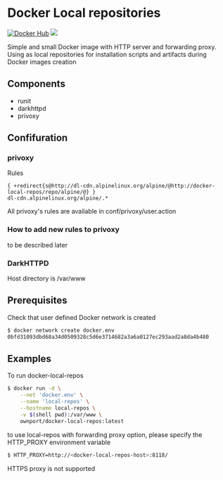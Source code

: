 # Docker Local repositories

[![Docker Hub](https://img.shields.io/badge/docker-ready-blue.svg)](https://registry.hub.docker.com/u/ownport/docker-local-repos/)
[![](https://badge.imagelayers.io/ownport/docker-local-repos:latest.svg)](https://imagelayers.io/?images=ownport/docker-local-repos:latest)

Simple and small Docker image with HTTP server and forwarding proxy.
Using as local repositories for installation scripts and artifacts during Docker images creation

## Components

- runit
- darkhttpd
- privoxy

## Confifuration

### privoxy

Rules

```
{ +redirect{s@http://dl-cdn.alpinelinux.org/alpine/@http://docker-local-repos/repo/alpine/@} }
dl-cdn.alpinelinux.org/alpine/.*
```

All privoxy's rules are available in conf/privoxy/user.action

### How to add new rules to privoxy

to be described later


### DarkHTTPD

Host directory is /var/www

## Prerequisites

Check that user defined Docker network is created
```sh
$ docker network create docker.env
0bfd31093dbd68a34d0509328c5d6e3714682a3a6a0127ec293aad2a8da4b480
```


## Examples

To run docker-local-repos

```sh
$ docker run -d \
	--net 'docker.env' \
	--name 'local-repos' \
	--hostname local-repos \
	-v $(shell pwd):/var/www \
	ownport/docker-local-repos:latest
```

to use local-repos with forwarding proxy option, please specify the HTTP_PROXY environment variable

```sh
$ HTTP_PROXY=http://<docker-local-repos-host>:8118/
```

HTTPS proxy is not supported

